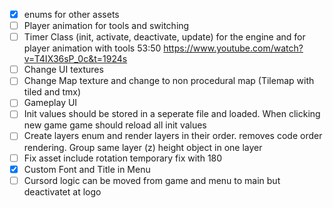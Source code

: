 - [x] enums for other assets
- [ ] Player animation for tools and switching
- [ ] Timer Class (init, activate, deactivate, update) for the engine and for player animation with tools 53:50 https://www.youtube.com/watch?v=T4IX36sP_0c&t=1924s
- [ ] Change UI textures
- [ ] Change Map texture and change to non procedural map (Tilemap with tiled and tmx)
- [ ] Gameplay UI 
- [ ] Init values should be stored in a seperate file and loaded. When clicking new game game should reload all init values
- [ ] Create layers enum and render layers in their order. removes code order rendering. Group same layer (z) height object in one layer
- [ ] Fix asset include rotation temporary fix with 180
- [x] Custom Font and Title in Menu
- [ ] Cursord logic can be moved from game and menu to main but deactivatet at logo